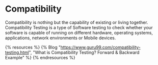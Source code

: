 # Compatibility

Compatibility is nothing but the capability of existing or living together. Compatibility Testing is a type of Software testing to check whether your software is capable of running on different hardware, operating systems, applications, network environments or Mobile devices.

{% resources %}
  {% Blog "https://www.guru99.com/compatibility-testing.html", "What is Compatibility Testing? Forward & Backward Example" %}
{% endresources %}